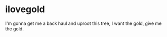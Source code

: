 ilovegold
=========

I'm gonna get me a back haul and uproot this tree, I want the gold, give me the gold.
